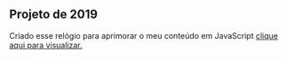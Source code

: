 ## Projeto de 2019 ## 

Criado esse relógio para aprimorar o meu conteúdo em JavaScript <a href="https://lftho.github.io/relogio-js/">clique aqui para visualizar.</a>
